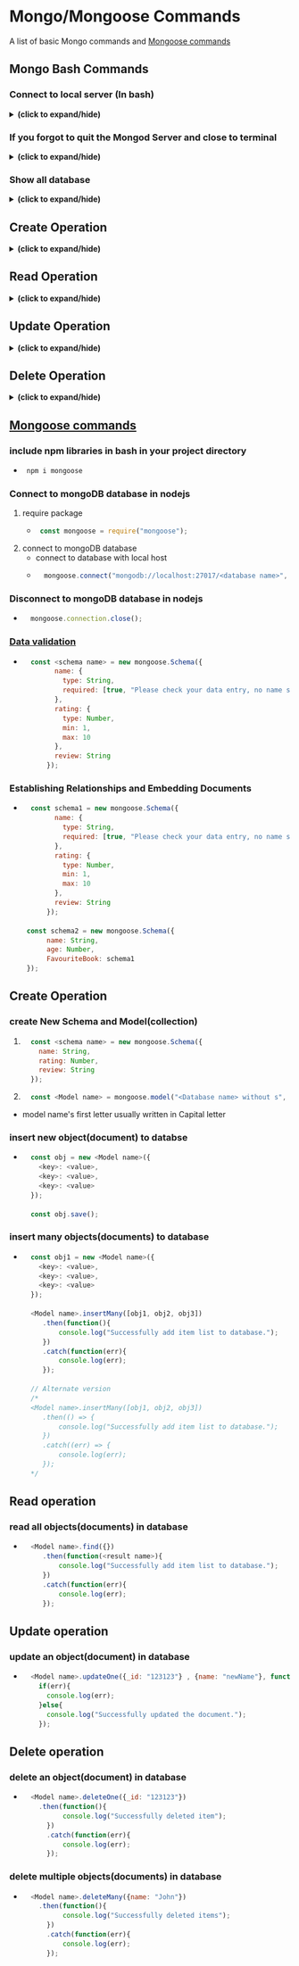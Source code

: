 # Mongo/Mongoose Commands
A list of basic Mongo commands and [Mongoose commands](#mongoose-commands) 
## Mongo Bash Commands
### Connect to local server (In bash)
<details close>
<summary><b>(click to expand/hide)</b></summary>
<!-- MarkdownTOC -->

1. activate local server port
  - ```bash
    mongod
    ```
  - activate success when we see "Waiting for connection" and port number
    ![Image](Images/mongodConnection.png)
2. connect with mongo shell
  - ```bash
    mongosh
    ```

<!-- /MarkdownTOC -->
</details>

### If you forgot to quit the Mongod Server and close to terminal
<details close>
<summary><b>(click to expand/hide)</b></summary>
<!-- MarkdownTOC -->

1. Open a new terminal
2. ```bash
    sudo pkill -f mongod
    ```
3. Enter you password 

<!-- /MarkdownTOC -->
</details>

### Show all database
<details close>
<summary><b>(click to expand/hide)</b></summary>
<!-- MarkdownTOC -->

- ```bash
  show dbs
  ```

<!-- /MarkdownTOC -->
</details>

## Create Operation
<details close>
<summary><b>(click to expand/hide)</b></summary>
<!-- MarkdownTOC -->

### Create a new database
- ```bash
  use <database name>
  ```

### Insert a data to database
- ```bash
  db.<database name>.insertOne(
    {
      name: "tim",
      age: 26
    }
  )
  ```   
- if database does not exist, it will create one.

### Insert a data with many subData (one to many relationship)
- ```bash
  db.<database name>.insertOne(
    {
      name: "tim",
      age: 26,
      achievement:[
        {
          title: "cap",
          year: 2021
        },
        {
          title: "gold",
          year: 2023
        }
      ]
    }
  )
  ```   

<!-- /MarkdownTOC -->
</details>

## Read Operation
<details close>
<summary><b>(click to expand/hide)</b></summary>
<!-- MarkdownTOC -->

### Find specific data
- ```bash
  db.<database name>.find(
    {
      name: "tim",
      age: 26
    }
  )
  ```  
### Find data in specific bound
- find data in database that has age > 10
- ```bash
  db.<database name>.find(
    {
      age: {$gt: 10}
    }
  )
  ```
### Find data with specific return
- find data in database that has age > 10 and return with name and id
- 0 = do not show, 1 = show
- ```bash
  db.<database name>.find(
    {
      age: {$gt: 10}
    },
    {
      _id: 0,
      name: 1
    }
  )
  ```
 
<!-- /MarkdownTOC -->
</details>

 ## Update Operation
<details close>
<summary><b>(click to expand/hide)</b></summary>
<!-- MarkdownTOC -->

 ### update a specific data
 - ```bash
    db.<database name>.updateOne(
      {
        _id: 1
      },
      {
        $set: {title: 15}
      }
    )
   ```
 
<!-- /MarkdownTOC -->
</details>

## Delete Operation
<details close>
<summary><b>(click to expand/hide)</b></summary>
<!-- MarkdownTOC -->

### delete a database
1. switch to the database
- ```bash
    use <database name>
   ```
2. delete the database
- ```bash
    db.dropDatabase()
   ```
### delete a specific data
 - ```bash
    db.<database name>.deleteOne(
      {
        _id: 1
      }
    )
   ```
- delete successful if return acknowledged: true, and deletedCount: 1
 
<!-- /MarkdownTOC -->
</details>

## [Mongoose commands](https://mongoosejs.com/docs/index.html)
### include npm libraries in bash in your project directory
 - ```bash
    npm i mongoose
   ```
### Connect to mongoDB database in nodejs
1. require package  
   - ```javascript
      const mongoose = require("mongoose"); 
     ```
2. connect to mongoDB database
   - connect to database with local host
    - ```javascript
        mongoose.connect("mongodb://localhost:27017/<database name>", { useNewUrlParser: true });
      ```
### Disconnect to mongoDB database in nodejs
- ```javascript
    mongoose.connection.close();
  ```
### [Data validation](https://mongoosejs.com/docs/validation.html)
- ```javascript
    const <schema name> = new mongoose.Schema({
          name: {
            type: String,
            required: [true, "Please check your data entry, no name specified!"]
          },
          rating: {
            type: Number,
            min: 1,
            max: 10
          },
          review: String
        });
  ```
### Establishing Relationships and Embedding Documents
- ```javascript
    const schema1 = new mongoose.Schema({
          name: {
            type: String,
            required: [true, "Please check your data entry, no name specified!"]
          },
          rating: {
            type: Number,
            min: 1,
            max: 10
          },
          review: String
        });
        
   const schema2 = new mongoose.Schema({
        name: String,
        age: Number,
        FavouriteBook: schema1
   }); 
  ```
## Create Operation
### create New Schema and Model(collection)
  1.  ```javascript
        const <schema name> = new mongoose.Schema({
          name: String,
          rating: Number,
          review: String
        });
      ```
  2.  ```javascript
        const <Model name> = mongoose.model("<Database name> without s", <schema name>);
      ``` 
   - model name's first letter usually written in Capital letter
### insert new object(document) to databse
- ```javascript
    const obj = new <Model name>({
      <key>: <value>,
      <key>: <value>,
      <key>: <value>
    });
    
    const obj.save();
  ```
### insert many objects(documents) to database
- ```javascript
    const obj1 = new <Model name>({
      <key>: <value>,
      <key>: <value>,
      <key>: <value>
    });
    
    <Model name>.insertMany([obj1, obj2, obj3])
       .then(function(){
           console.log("Successfully add item list to database.");
       })
       .catch(function(err){
           console.log(err);
       });
    
    // Alternate version
    /*
    <Model name>.insertMany([obj1, obj2, obj3])
       .then(() => {
           console.log("Successfully add item list to database.");
       })
       .catch((err) => {
           console.log(err);
       });
    */
  ```
## Read operation
### read all objects(documents) in database
- ```javascript
    <Model name>.find({})
       .then(function(<result name>){
           console.log("Successfully add item list to database.");
       })
       .catch(function(err){
           console.log(err);
       });
  ```
## Update operation
### update an object(document) in database
- ```javascript
    <Model name>.updateOne({_id: "123123"} , {name: "newName"}, function(err){
      if(err){
        console.log(err);
      }else{
        console.log("Successfully updated the document.");
      });
  ```
## Delete operation
### delete an object(document) in database
- ```javascript
    <Model name>.deleteOne({_id: "123123"})
      .then(function(){
            console.log("Successfully deleted item");
        })
        .catch(function(err){
            console.log(err);
        });
  ```
### delete multiple objects(documents) in database
- ```javascript
    <Model name>.deleteMany({name: "John"})
      .then(function(){
            console.log("Successfully deleted items");
        })
        .catch(function(err){
            console.log(err);
        });
  ```
